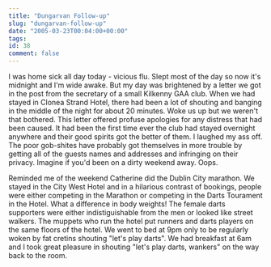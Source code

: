 ```yaml
---
title: "Dungarvan Follow-up"
slug: "dungarvan-follow-up"
date: "2005-03-23T00:04:00+00:00"
tags:
id: 38
comment: false
---
```


I was home sick all day today - vicious flu. Slept most of the day so now it's midnight and I'm wide awake. But my day was brightened by a letter we got in the post from the secretary of a small Kilkenny GAA club. When we had stayed in Clonea Strand Hotel, there had been a lot of shouting and banging in the middle of the night for about 20 minutes. Woke us up but we weren't that bothered. This letter offered profuse apologies for any distress that had been caused. It had been the first time ever the club had stayed overnight anywhere and their good spirits got the better of them. I laughed my ass off. The poor gob-shites have probably got themselves in more trouble by getting all of the guests names and addresses and infringing on their privacy. Imagine if you'd been on a dirty weekend away. Oops.

Reminded me of the weekend Catherine did the Dublin City marathon. We stayed in the City West Hotel and in a hilarious contrast of bookings, people were either competing in the Marathon or competing in the Darts Tourament in the Hotel. What a difference in body weights! The female darts supporters were either indistiguishable from the men or looked like street walkers. The muppets who run the hotel put runners and darts players on the same floors of the hotel. We went to bed at 9pm only to be regularly woken by fat cretins shouting "let's play darts". We had breakfast at 6am and I took great pleasure in shouting "let's play darts, wankers" on the way back to the room.

